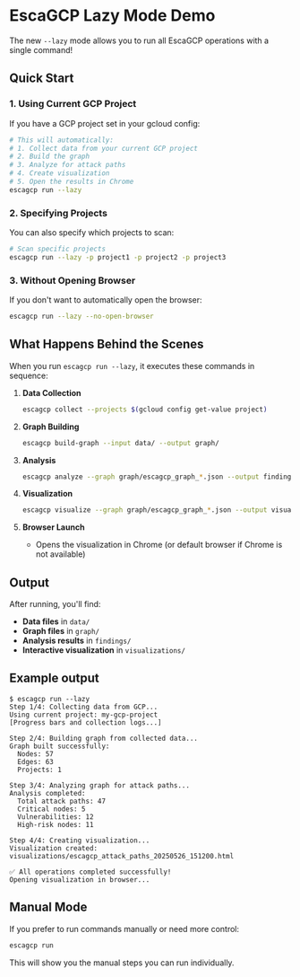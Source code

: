 # EscaGCP Lazy Mode Demo

The new `--lazy` mode allows you to run all EscaGCP operations with a single command!

## Quick Start

### 1. Using Current GCP Project

If you have a GCP project set in your gcloud config:

```bash
# This will automatically:
# 1. Collect data from your current GCP project
# 2. Build the graph
# 3. Analyze for attack paths
# 4. Create visualization
# 5. Open the results in Chrome
escagcp run --lazy
```

### 2. Specifying Projects

You can also specify which projects to scan:

```bash
# Scan specific projects
escagcp run --lazy -p project1 -p project2 -p project3
```

### 3. Without Opening Browser

If you don't want to automatically open the browser:

```bash
escagcp run --lazy --no-open-browser
```

## What Happens Behind the Scenes

When you run `escagcp run --lazy`, it executes these commands in sequence:

1. **Data Collection**
   ```bash
   escagcp collect --projects $(gcloud config get-value project)
   ```

2. **Graph Building**
   ```bash
   escagcp build-graph --input data/ --output graph/
   ```

3. **Analysis**
   ```bash
   escagcp analyze --graph graph/escagcp_graph_*.json --output findings/
   ```

4. **Visualization**
   ```bash
   escagcp visualize --graph graph/escagcp_graph_*.json --output visualizations/
   ```

5. **Browser Launch**
   - Opens the visualization in Chrome (or default browser if Chrome is not available)

## Output

After running, you'll find:
- **Data files** in `data/`
- **Graph files** in `graph/`
- **Analysis results** in `findings/`
- **Interactive visualization** in `visualizations/`

## Example output

```
$ escagcp run --lazy
Step 1/4: Collecting data from GCP...
Using current project: my-gcp-project
[Progress bars and collection logs...]

Step 2/4: Building graph from collected data...
Graph built successfully:
  Nodes: 57
  Edges: 63
  Projects: 1

Step 3/4: Analyzing graph for attack paths...
Analysis completed:
  Total attack paths: 47
  Critical nodes: 5
  Vulnerabilities: 12
  High-risk nodes: 11

Step 4/4: Creating visualization...
Visualization created: visualizations/escagcp_attack_paths_20250526_151200.html

✅ All operations completed successfully!
Opening visualization in browser...
```

## Manual Mode

If you prefer to run commands manually or need more control:

```bash
escagcp run
```

This will show you the manual steps you can run individually. 